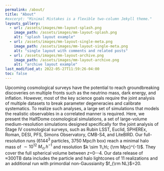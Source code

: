 ```yaml
---
permalink: /about/
title: "About"
#excerpt: "Minimal Mistakes is a flexible two-column Jekyll theme."
layouts_gallery:
  - url: /assets/images/mm-layout-splash.png
    image_path: /assets/images/mm-layout-splash.png
    alt: "splash layout example"
  - url: /assets/images/mm-layout-single-meta.png
    image_path: /assets/images/mm-layout-single-meta.png
    alt: "single layout with comments and related posts"
  - url: /assets/images/mm-layout-archive.png
    image_path: /assets/images/mm-layout-archive.png
    alt: "archive layout example"
last_modified_at: 2022-05-27T11:59:26-04:00
toc: false
---
```


Upcoming cosmological surveys have the potential to 
reach groundbreaking discoveries on multiple fronts 
such as the neutrino mass, dark energy, and inflation. 
However, most of the key science goals require the joint 
analysis of multiple datasets to break parameter 
degeneracies and calibrate systematics. To realize such 
analyses, a large set of simulations that models the 
realistic observables in a correlated manner is required. 
Here, we present the HalfDome cosmological simulations, 
a set of large-volume medium-resolution simulations 
designed specifically for the joint analysis of Stage IV 
cosmological surveys, such as Rubin LSST, Euclid, 
SPHEREx, Roman, DESI, PFS, Simons Observatory, CMB-S4, 
and LiteBIRD. Our full-resolution runs ($6144^3$ 
particles, $3750$ $\mathrm{Mpc}/h$ box) reach a minimal 
halo mass of $\sim 10^{12}$ $M_\odot \, h^{-1}$ and 
resolution $k \sim 1\,h\; {\rm Mpc}^{-1}$. They cover 
the full spherical volume between $z$=0--4. Our data 
release of $\approx$300TB data includes the particle 
and halo lightcones of 11 realizations and an additional 
run with primordial non-Gaussianity $f_{\rm NL}$=20.

